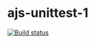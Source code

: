 # ajs-unittest-1

[![Build status](https://ci.appveyor.com/api/projects/status/59quqdnq94ijqtsf?svg=true)](https://ci.appveyor.com/project/Nataliya-grish/ajs-unittest-1)